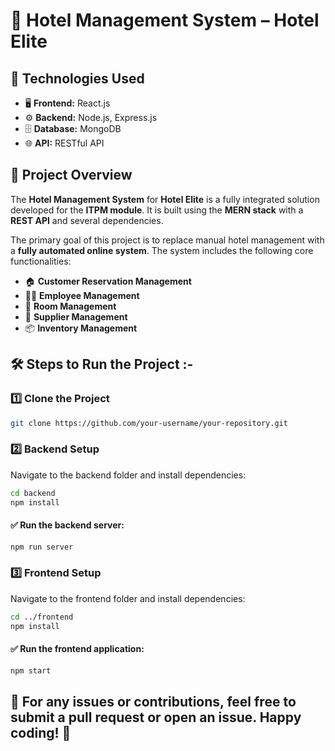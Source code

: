 # 🏨 Hotel Management System – Hotel Elite  

## 🚀 Technologies Used  
- 🖥 **Frontend:** React.js  
- ⚙ **Backend:** Node.js, Express.js  
- 🗄 **Database:** MongoDB  
- 🌐 **API:** RESTful API  

## 📌 Project Overview  
The **Hotel Management System** for **Hotel Elite** is a fully integrated solution developed for the **ITPM module**. It is built using the **MERN stack** with a **REST API** and several dependencies.  

The primary goal of this project is to replace manual hotel management with a **fully automated online system**. The system includes the following core functionalities:  
- 🏠 **Customer Reservation Management**  
- 👨‍💼 **Employee Management**  
- 🏨 **Room Management**  
- 🚚 **Supplier Management**  
- 📦 **Inventory Management**  

## 🛠 Steps to Run the Project  :-

### 1️⃣ Clone the Project  
```sh
git clone https://github.com/your-username/your-repository.git
```
### 2️⃣ Backend Setup  
Navigate to the backend folder and install dependencies:  
```sh
cd backend
npm install
```
#### ✅ Run the backend server:
```sh
npm run server
```
### 3️⃣ Frontend Setup
Navigate to the frontend folder and install dependencies:
```sh
cd ../frontend
npm install
```
#### ✅ Run the frontend application:
```sh
npm start
```

## 📢 For any issues or contributions, feel free to submit a pull request or open an issue. Happy coding! 🚀
